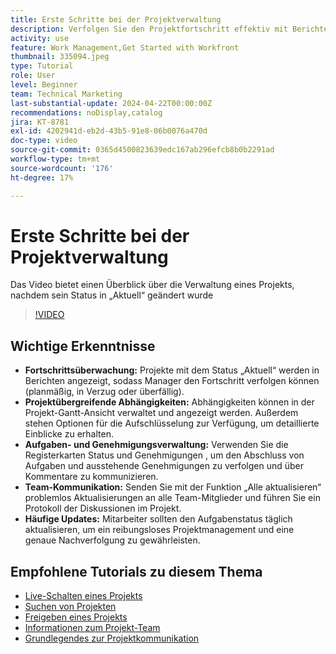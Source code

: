 ```yaml
---
title: Erste Schritte bei der Projektverwaltung
description: Verfolgen Sie den Projektfortschritt effektiv mit Berichten, verwalten Sie Abhängigkeiten über Gantt-Ansichten, überwachen Sie Aufgaben und Genehmigungen, verbessern Sie die Team-Kommunikation und sorgen Sie für reibungslose Workflows mit häufigen Aktualisierungen.
activity: use
feature: Work Management,Get Started with Workfront
thumbnail: 335094.jpeg
type: Tutorial
role: User
level: Beginner
team: Technical Marketing
last-substantial-update: 2024-04-22T00:00:00Z
recommendations: noDisplay,catalog
jira: KT-8781
exl-id: 4202941d-eb2d-43b5-91e8-06b0076a470d
doc-type: video
source-git-commit: 0365d4500823639edc167ab296efcb8b0b2291ad
workflow-type: tm+mt
source-wordcount: '176'
ht-degree: 17%

---
```


# Erste Schritte bei der Projektverwaltung

Das Video bietet einen Überblick über die Verwaltung eines Projekts, nachdem sein Status in „Aktuell“ geändert wurde&#x200B;

>[!VIDEO](https://video.tv.adobe.com/v/335094/?quality=12&learn=on&enablevpops)

## Wichtige Erkenntnisse

* **Fortschrittsüberwachung:** Projekte mit dem Status „Aktuell“ werden in Berichten angezeigt, sodass Manager den Fortschritt verfolgen können (planmäßig, in Verzug oder überfällig).
* **Projektübergreifende Abhängigkeiten:** Abhängigkeiten können in der Projekt-Gantt-Ansicht verwaltet und angezeigt werden. Außerdem stehen Optionen für die Aufschlüsselung zur Verfügung, um detaillierte Einblicke zu erhalten.
* **Aufgaben- und Genehmigungsverwaltung:** Verwenden Sie die Registerkarten Status und Genehmigungen , um den Abschluss von Aufgaben und ausstehende Genehmigungen zu verfolgen und über Kommentare zu kommunizieren.
* **Team-Kommunikation:** Senden Sie mit der Funktion „Alle aktualisieren“ problemlos Aktualisierungen an alle Team-Mitglieder und führen Sie ein Protokoll der Diskussionen im Projekt.
* **Häufige Updates:** Mitarbeiter sollten den Aufgabenstatus täglich aktualisieren, um ein reibungsloses Projektmanagement und eine genaue Nachverfolgung zu gewährleisten. &#x200B;


## Empfohlene Tutorials zu diesem Thema

* [Live-Schalten eines Projekts](/help/manage-work/projects/take-a-project-live.md)
* [Suchen von Projekten](/help/manage-work/projects/find-projects.md)
* [Freigeben eines Projekts](/help/manage-work/projects/share-a-project.md)
* [Informationen zum Projekt-Team](/help/manage-work/projects/understand-the-project-team.md)
* [Grundlegendes zur Projektkommunikation](/help/manage-work/projects/understand-project-communication.md)
